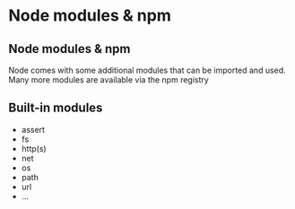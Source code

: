 # Node modules & npm

## Node modules & npm

Node comes with some additional modules that can be imported and used. Many more modules are available via the npm registry

## Built-in modules

- assert
- fs
- http(s)
- net
- os
- path
- url
- ...

